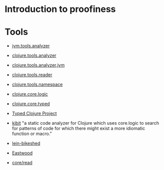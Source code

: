 # Introduction to proofiness

# Tools

* [jvm.tools.analyzer](https://github.com/clojure/jvm.tools.analyzer)
* [clojure.tools.analyzer](https://github.com/clojure/tools.analyzer)
* [clojure.tools.analyzer.jvm](https://github.com/clojure/tools.analyzer.jvm)
* [clojure.tools.reader](https://github.com/clojure/tools.reader)
* [clojure.tools.namespace](https://github.com/clojure/tools.namespace)

* [clojure.core.logic](https://github.com/clojure/core.logic)
* [clojure.core.typed](https://github.com/clojure/core.typed)
* [Typed Clojure Project](http://typedclojure.org/)

* [kibit](https://github.com/jonase/kibit) "a static code analyzer for
  Clojure which uses core.logic to search for patterns of code for
  which there might exist a more idiomatic function or macro."
* [lein-bikeshed](https://github.com/dakrone/lein-bikeshed)
* [Eastwood](https://github.com/jonase/eastwood)

* [core/read](http://clojure.github.io/clojure/clojure.core-api.html#clojure.core/read)


